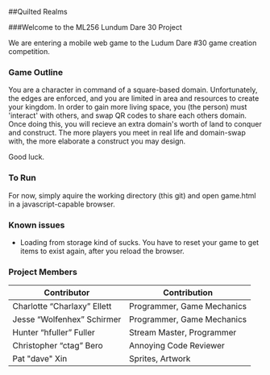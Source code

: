 ##Quilted Realms


###Welcome to the ML256 Lundum Dare 30 Project


We are entering a mobile web game to the Ludum Dare #30 game creation competition.


### Game Outline

You are a character in command of a square-based domain. Unfortunately, the edges are enforced, and you are limited in area and resources to create your kingdom. In order to gain more living space, you (the person) must 'interact' with others, and swap QR codes to share each others domain. Once doing this, you will recieve an extra domain's worth of land to conquer and construct. The more players you meet in real life and domain-swap with, the more elaborate a construct you may design.

Good luck.


### To Run

For now, simply aquire the working directory (this git) and open game.html in a javascript-capable browser.


### Known issues

* Loading from storage kind of sucks. You have to reset your game to get items to exist again, after you reload the browser.


### Project Members



| Contributor | Contribution |
|-------------|--------------|
| Charlotte “Charlaxy” Ellett | Programmer, Game Mechanics |
| Jesse “Wolfenhex” Schirmer | Programmer, Game Mechanics |
| Hunter “hfuller” Fuller | Stream Master, Programmer |
| Christopher “ctag” Bero | Annoying Code Reviewer |
| Pat "dave" Xin | Sprites, Artwork |
